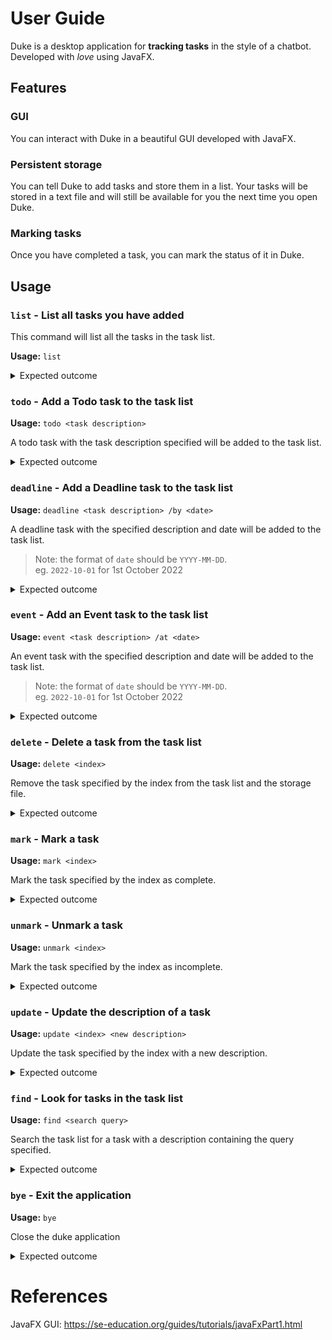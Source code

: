 # User Guide

Duke is a desktop application for **tracking tasks** in the style of a chatbot. Developed with _love_ using JavaFX.

## Features

### GUI

You can interact with Duke in a beautiful GUI developed with JavaFX.

### Persistent storage

You can tell Duke to add tasks and store them in a list. Your tasks will be stored in a text file and will still be available for you the next time you open Duke.

### Marking tasks

Once you have completed a task, you can mark the status of it in Duke.

## Usage

### `list` - List all tasks you have added

This command will list all the tasks in the task list.

**Usage:** `list`

<details>
<summary>Expected outcome</summary>

```
list

1. [T][x] read book
2. [D][ ] sweep the floor (by: 10 Oct 2022)
```

</details>

### `todo` - Add a Todo task to the task list

**Usage:** `todo <task description>`

A todo task with the task description specified will be added to the task list.

<details>
<summary>Expected outcome</summary>

```
todo do homework

Task added:
  [T][] do homework
There are not 3 tasks in the list.
```

</details>

### `deadline` - Add a Deadline task to the task list

**Usage:** `deadline <task description> /by <date>`

A deadline task with the specified description and date will be added to the task list.

> Note: the format of `date` should be `YYYY-MM-DD`. <br>
> eg. `2022-10-01` for 1st October 2022

<details>
<summary>Expected outcome</summary>

```
deadline go home /by 2022-11-12

Task added:
  [D][ ] go home (by: 12 Nov 2022)
There are not 4 tasks in the list.
```

</details>

### `event` - Add an Event task to the task list

**Usage:** `event <task description> /at <date>`

An event task with the specified description and date will be added to the task list.

> Note: the format of `date` should be `YYYY-MM-DD`. <br>
> eg. `2022-10-01` for 1st October 2022

<details>
<summary>Expected outcome</summary>

```
event sale /at 2022-12-12

Task added:
  [E][ ] sale (at: 12 Dec 2022)
There are not 5 tasks in the list.
```

</details>

### `delete` - Delete a task from the task list

**Usage:** `delete <index>`

Remove the task specified by the index from the task list and the storage file.

<details>
<summary>Expected outcome</summary>

```
delete 5

Task deleted:
  [E][ ] sale (at: 12 Dec 2022)
There are not 4 tasks in the list.
```

</details>

### `mark` - Mark a task

**Usage:** `mark <index>`

Mark the task specified by the index as complete.

<details><summary>Expected outcome</summary>

```
mark 4

I have marked this task as done:
  [D][X] go home (by: 12 Nov 2022)
```

</details>

### `unmark` - Unmark a task

**Usage:** `unmark <index>`

Mark the task specified by the index as incomplete.

<details>
<summary>Expected outcome</summary>

```
mark 4

I have unmarked the completion of this task:
  [D][ ] go home (by: 12 Nov 2022)
```

</details>

### `update` - Update the description of a task

**Usage:** `update <index> <new description>`

Update the task specified by the index with a new description.

<details>
<summary>Expected outcome</summary>

```
update 4 go back home

I have updated the description of this task:
  [D][ ] go back home (by: 12 Nov 2022)
```

</details>

### `find` - Look for tasks in the task list

**Usage:** `find <search query>`

Search the task list for a task with a description containing the query specified.

<details>
<summary>Expected outcome</summary>

```
find home

This is what I found:
  1. [T][] do homework
  2. [D][] go back home (by: 12 Nov 2022)
```

</details>

### `bye` - Exit the application

**Usage:** `bye`

Close the duke application

<details>
<summary>Expected outcome</summary>

Duke application window will be close.

</details>

# References

JavaFX GUI: https://se-education.org/guides/tutorials/javaFxPart1.html
